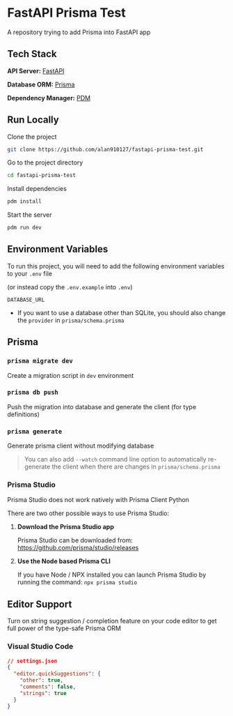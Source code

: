 # FastAPI Prisma Test

A repository trying to add Prisma into FastAPI app

## Tech Stack

**API Server:** [FastAPI](https://github.com/tiangolo/fastapi)

**Database ORM:** [Prisma](https://github.com/RobertCraigie/prisma-client-py)

**Dependency Manager:** [PDM](https://github.com/pdm-project/pdm)

## Run Locally

Clone the project

```bash
git clone https://github.com/alan910127/fastapi-prisma-test.git
```

Go to the project directory

```bash
cd fastapi-prisma-test
```

Install dependencies

```bash
pdm install
```

Start the server

```bash
pdm run dev
```

## Environment Variables

To run this project, you will need to add the following environment variables to your `.env` file

(or instead copy the `.env.example` into `.env`)

`DATABASE_URL`

- If you want to use a database other than SQLite, you should also change the `provider` in `prisma/schema.prisma`

## Prisma

### `prisma migrate dev`

Create a migration script in `dev` environment

### `prisma db push`

Push the migration into database and generate the client (for type definitions)

### `prisma generate`

Generate prisma client without modifying database

> You can also add `--watch` command line option to automatically re-generate the client when there are changes in `prisma/schema.prisma`

### Prisma Studio

Prisma Studio does not work natively with Prisma Client Python

There are two other possible ways to use Prisma Studio:

1. **Download the Prisma Studio app**

   Prisma Studio can be downloaded from: https://github.com/prisma/studio/releases

2. **Use the Node based Prisma CLI**

   If you have Node / NPX installed you can launch Prisma Studio by running the command: `npx prisma studio`

## Editor Support

Turn on string suggestion / completion feature on your code editor to get full power of the type-safe Prisma ORM

### Visual Studio Code

```json
// settings.json
{
  "editor.quickSuggestions": {
    "other": true,
    "comments": false,
    "strings": true
  }
}
```
